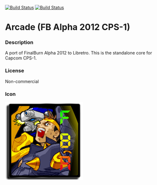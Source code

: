 [![Build Status](https://travis-ci.org/kodi-game/game.libretro.fbalpha2012-cps1.svg?branch=master)](https://travis-ci.org/kodi-game/game.libretro.fbalpha2012-cps1)
[![Build Status](https://ci.appveyor.com/api/projects/status/github/kodi-game/game.libretro.fbalpha2012-cps1?svg=true)](https://ci.appveyor.com/project/kodi-game/game-libretro-fbalpha2012-cps1)

# Arcade (FB Alpha 2012 CPS-1)

### Description
A port of FinalBurn Alpha 2012 to Libretro. This is the standalone core for Capcom CPS-1.

### License
Non-commercial

### Icon

![Icon](game.libretro.fbalpha2012-cps1/resources/icon.png)


